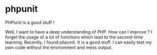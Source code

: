 phpunit
=======

PHPunit is a good stuff !

Well, I want to have a deep understanding of PHP.
How can I improve ?
I forget the usage of a lot of functions which lead  to the second-time learning.
Recently, I found phpunit. It is a good stuff. 
I can easily test my own code without the environment and mess output.
